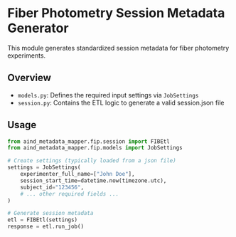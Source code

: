 # Fiber Photometry Session Metadata Generator

This module generates standardized session metadata for fiber photometry experiments.

## Overview
- `models.py`: Defines the required input settings via `JobSettings`
- `session.py`: Contains the ETL logic to generate a valid session.json file

## Usage
```python
from aind_metadata_mapper.fip.session import FIBEtl
from aind_metadata_mapper.fip.models import JobSettings

# Create settings (typically loaded from a json file)
settings = JobSettings(
    experimenter_full_name=["John Doe"],
    session_start_time=datetime.now(timezone.utc),
    subject_id="123456",
    # ... other required fields ...
)

# Generate session metadata
etl = FIBEtl(settings)
response = etl.run_job()
```